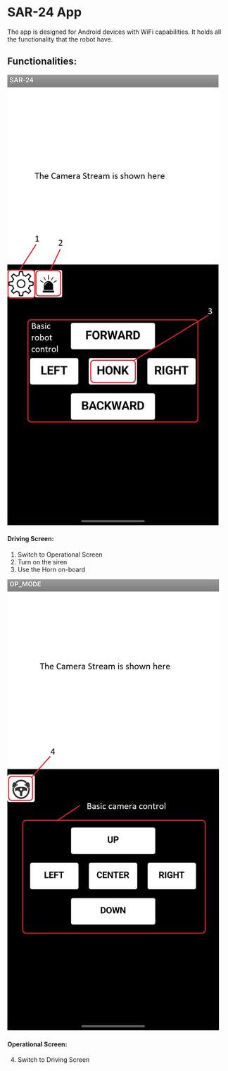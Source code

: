 # SAR-24 App

The app is designed for Android devices with WiFi capabilities.
It holds all the functionality that the robot have.

## Functionalities:

![image info](Images/DRV_SCREEN.png)
#### Driving Screen:

1.  Switch to Operational Screen
2.  Turn on the siren
3.  Use the Horn on-board

![image info](Images/OP_SCREEN.png)
#### Operational Screen:

4.  Switch to Driving Screen
